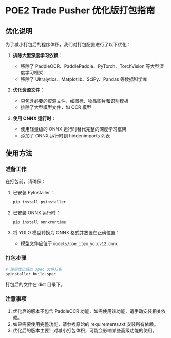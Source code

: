 # POE2 Trade Pusher 优化版打包指南

## 优化说明

为了减小打包后的程序体积，我们对打包配置进行了以下优化：

1. **排除大型深度学习依赖**：
   - 移除了 PaddleOCR、PaddlePaddle、PyTorch、TorchVision 等大型深度学习框架
   - 移除了 Ultralytics、Matplotlib、SciPy、Pandas 等数据科学库

2. **优化资源文件**：
   - 只包含必要的资源文件，如图标、物品图片和识别模板
   - 排除了大型模型文件，如 OCR 模型

3. **使用 ONNX 运行时**：
   - 使用轻量级的 ONNX 运行时替代完整的深度学习框架
   - 添加了 ONNX 运行时到 hiddenimports 列表

## 使用方法

### 准备工作

在打包前，请确保：

1. 已安装 PyInstaller：
   ```bash
   pip install pyinstaller
   ```

2. 已安装 ONNX 运行时：
   ```bash
   pip install onnxruntime
   ```

3. 将 YOLO 模型转换为 ONNX 格式并放置在正确位置：
   - 模型文件应位于 `models/poe_item_yolov12.onnx`

### 打包步骤

```bash
# 使用优化后的 spec 文件打包
pyinstaller build.spec
```

打包后的文件在 dist 目录下。

### 注意事项

1. 优化后的版本不包含 PaddleOCR 功能，如需使用该功能，请手动安装相关依赖。
2. 如果需要使用完整功能，请参考原始的 requirements.txt 安装所有依赖。
3. 优化后的版本主要针对减小打包体积，可能会影响某些高级功能的使用。